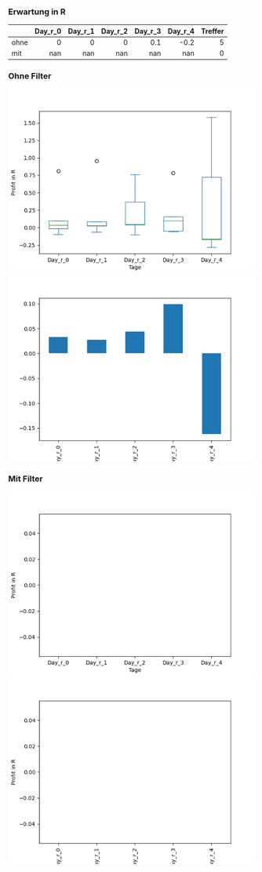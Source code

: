 ### Erwartung in R
|      |   Day_r_0 |   Day_r_1 |   Day_r_2 |   Day_r_3 |   Day_r_4 |   Treffer |
|:-----|----------:|----------:|----------:|----------:|----------:|----------:|
| ohne |         0 |         0 |         0 |       0.1 |      -0.2 |         5 |
| mit  |       nan |       nan |       nan |     nan   |     nan   |         0 |

### Ohne Filter
![image info](./data/ABNY_box_all.png)
![image info](./data/ABNY_median_all.png)

### Mit Filter
![image info](./data/ABNY_box_filtered.png)
![image info](./data/ABNY_median_filtered.png)